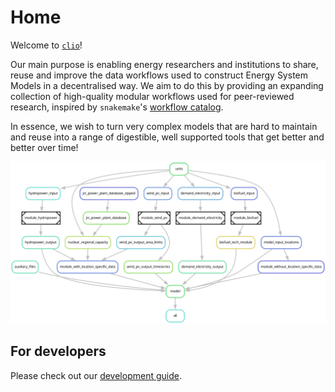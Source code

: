 # Home

Welcome to [`clio`](https://github.com/calliope-project/clio)!

Our main purpose is enabling energy researchers and institutions to share, reuse and improve the data workflows used to construct Energy System Models in a decentralised way.
We aim to do this by providing an expanding collection of high-quality modular workflows used for peer-reviewed research, inspired by `snakemake`'s [workflow catalog](https://snakemake.github.io/snakemake-workflow-catalog/).

In essence, we wish to turn very complex models that are hard to maintain and reuse into a range of digestible, well supported tools that get better and better over time!

![modules](./images/modular.png)

## For developers

Please check out our [development guide](./Guidelines/getting_started.md).
